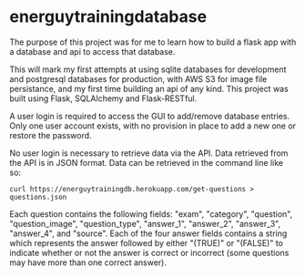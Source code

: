 # energuytrainingdatabase

The purpose of this project was for me to learn how to build a flask app with a database and api to access that database.

This will mark my first attempts at using sqlite databases for development and postgresql databases for production, with AWS S3 for image file persistance, and my first time building an api of any kind. This project was built using Flask, SQLAlchemy and Flask-RESTful.

A user login is required to access the GUI to add/remove database entries. Only one user account exists, with no provision in place to add a new one or restore the password.

No user login is necessary to retrieve data via the API. Data retrieved from the API is in JSON format. Data can be retrieved in the command line like so:

	curl https://energuytrainingdb.herokuapp.com/get-questions > questions.json

Each question contains the following fields: "exam", "category", "question", "question_image", "question_type", "answer_1", "answer_2", "answer_3", "answer_4", and "source". Each of the four answer fields contains a string which represents the answer followed by either "(TRUE)" or "(FALSE)" to indicate whether or not the answer is correct or incorrect (some questions may have more than one correct answer).
